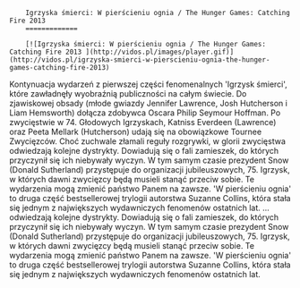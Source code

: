 
        Igrzyska śmierci: W pierścieniu ognia / The Hunger Games: Catching Fire 2013 
        =============
        
        [![Igrzyska śmierci: W pierścieniu ognia / The Hunger Games: Catching Fire 2013 ](http://vidos.pl/images/player.gif)](http://vidos.pl/igrzyska-smierci-w-pierscieniu-ognia-the-hunger-games-catching-fire-2013)
        
        
 Kontynuacja wydarzeń z pierwszej części fenomenalnych 'Igrzysk śmierci', które zawładnęły wyobraźnią publiczności na całym świecie. Do zjawiskowej obsady (młode gwiazdy Jennifer Lawrence, Josh Hutcherson i Liam Hemsworth) dołącza zdobywca Oscara Philip Seymour Hoffman. Po zwycięstwie w 74. Głodowych Igrzyskach, Katniss Everdeen (Lawrence) oraz Peeta Mellark (Hutcherson) udają się na obowiązkowe Tournee Zwycięzców. Choć zuchwale złamali reguły rozgrywki, w glorii zwycięstwa odwiedzają kolejne dystrykty. Dowiadują się o fali zamieszek, do których przyczynił się ich niebywały wyczyn. W tym samym czasie prezydent Snow (Donald Sutherland) przystępuje do organizacji jubileuszowych, 75. Igrzysk, w których dawni zwycięzcy będą musieli stanąć przeciw sobie. Te wydarzenia mogą zmienić państwo Panem na zawsze. 'W pierścieniu ognia' to druga część bestsellerowej trylogii autorstwa Suzanne Collins, która stała się jednym z największych wydawniczych fenomenów ostatnich lat.   ... odwiedzają kolejne dystrykty. Dowiadują się o fali zamieszek, do których przyczynił się ich niebywały wyczyn. W tym samym czasie prezydent Snow (Donald Sutherland) przystępuje do organizacji jubileuszowych, 75. Igrzysk, w których dawni zwycięzcy będą musieli stanąć przeciw sobie. Te wydarzenia mogą zmienić państwo Panem na zawsze. 'W pierścieniu ognia' to druga część bestsellerowej trylogii autorstwa Suzanne Collins, która stała się jednym z największych wydawniczych fenomenów ostatnich lat.
    